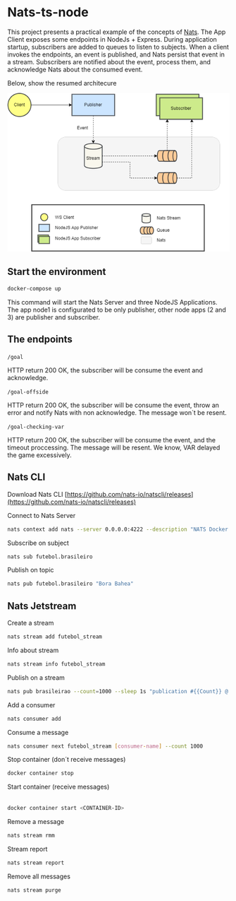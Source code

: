 # Nats-ts-node

This project presents a practical example of the concepts of [Nats](https://nats.io/). The App Client exposes some endpoints in NodeJs + Express. During application startup, subscribers are added to queues to listen to subjects. When a client invokes the endpoints, an event is published, and Nats persist that event in a stream. Subscribers are notified about the event, process them, and acknowledge Nats about the consumed event.

Below, show the resumed architecure

![](assets/20220628_122256_Diagram.drawio.png)

## Start the environment

```sh
docker-compose up
```

This command will start the Nats Server and three NodeJS Applications. The app node1 is configurated to be only publisher, other node apps (2 and 3) are publisher and subscriber.

## The endpoints

`/goal`

HTTP return 200 OK, the subscriber will be consume the event and acknowledge.

`/goal-offside`

HTTP return 200 OK, the subscriber will be consume the event, throw an error and notify Nats with non acknowledge. The message won´t be resent.

`/goal-checking-var`

HTTP return 200 OK, the subscriber will be consume the event, and the timeout proccessing. The message will be resent. We know, VAR delayed the game excessively.

## Nats CLI

Download Nats CLI [https://github.com/nats-io/natscli/releases](https://github.com/nats-io/natscli/releases)
<br>

Connect to Nats Server

```sh
nats context add nats --server 0.0.0.0:4222 --description "NATS Docker local" --select
```

Subscribe on subject

```sh
nats sub futebol.brasileiro
```

Publish on topic

```sh
nats pub futebol.brasileiro "Bora Bahea"
```

## Nats Jetstream

Create a stream

```sh
nats stream add futebol_stream
```

Info about stream

```sh
nats stream info futebol_stream
```

Publish on a stream

```sh
nats pub brasileirao --count=1000 --sleep 1s "publication #{{Count}} @ {{TimeStamp}}"
```

Add a consumer

```sh
nats consumer add
```

Consume a message

```sh
nats consumer next futebol_stream [consumer-name] --count 1000
```

Stop container (don´t receive messages)

```sh
docker container stop
```

Start container (receive messages)

```sh

docker container start <CONTAINER-ID>
```

Remove a message

```sh
nats stream rmm
```

Stream report

```sh
nats stream report
```

Remove all messages

```sh
nats stream purge
```
